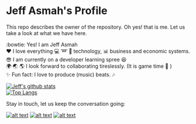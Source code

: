 # Jeff Asmah's Profile
This repo describes the owner of the repository. Oh yes! that is me. Let us take a look at what we have here.

:bowtie: Yes! I am Jeff Asmah</br>
:heart: I love everything :computer: :loop: :rocket: technology, :bar_chart: business and economic systems.</br>
:sunglasses: I am currently on a developer learning spree :laughing:</br>
:earth_africa: :earth_asia: :earth_americas: I look forward to collaborating tireslessly. (It is game time :dart: )</br>
:sparkles: Fun fact: I love to produce (music) beats. :notes:</br>


[![Jeff's github stats](https://github-readme-stats.vercel.app/api?username=jayCde&show_icons=true&theme=radical&count_private=true)</br>
![Top Langs](https://github-readme-stats.vercel.app/api/top-langs/?username=jayCde&show_icons=true&theme=radical&count_private=true)](https://github.com/anuraghazra/github-readme-stats)</br>

Stay in touch, let us keep the conversation going: 
<!-- Please don't remove this: Grab your social icons from https://github.com/carlsednaoui/gitsocial -->

<!-- display the social media buttons in your README -->

[![alt text][1.1]][1]
[![alt text][2.1]][2]
[![alt text][6.1]][6]

<!-- links to social media icons -->
<!-- no need to change these -->

<!-- icons with padding -->

[1.1]: http://i.imgur.com/tXSoThF.png (twitter icon with padding)
[2.1]: http://i.imgur.com/P3YfQoD.png (facebook icon with padding)
[6.1]: http://i.imgur.com/0o48UoR.png (github icon with padding)

<!-- links to your social media accounts -->
<!-- update these accordingly -->

[1]: http://www.twitter.com/JayAsh_NM
[2]: http://www.facebook.com/jayson.ashman
[6]: http://www.github.com/jayCde

<!-- Please don't remove this: Grab your social icons from https://github.com/carlsednaoui/gitsocial -->
